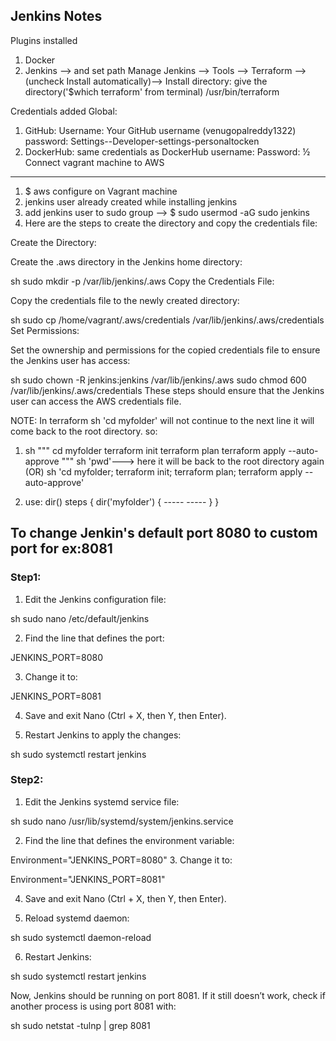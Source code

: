 Jenkins Notes
---------------------
Plugins installed
1. Docker
2. Jenkins --> and set path
    Manage Jenkins --> Tools --> Terraform --> (uncheck Install automatically)--> Install directory:  give the directory('$which terraform' from terminal) /usr/bin/terraform

Credentials added
Global:
1. GitHub:
    Username: Your GitHub username (venugopalreddy1322)
    password: Settings--Developer-settings-personaltocken
2. DockerHub: same credentials as DockerHub
    username:
    Password:
½
Connect vagrant machine to AWS
----------------------------------------------------
1. $ aws configure on Vagrant machine
2. jenkins user already created while installing jenkins
3. add jenkins user to sudo group --> $ sudo usermod -aG sudo jenkins
4.  Here are the steps to create the directory and copy the credentials file:

Create the Directory:

Create the .aws directory in the Jenkins home directory:

sh
sudo mkdir -p /var/lib/jenkins/.aws
Copy the Credentials File:

Copy the credentials file to the newly created directory:

sh
sudo cp /home/vagrant/.aws/credentials /var/lib/jenkins/.aws/credentials
Set Permissions:

Set the ownership and permissions for the copied credentials file to ensure the Jenkins user has access:

sh
sudo chown -R jenkins:jenkins /var/lib/jenkins/.aws
sudo chmod 600 /var/lib/jenkins/.aws/credentials
These steps should ensure that the Jenkins user can access the AWS credentials file.

NOTE:
In terraform sh 'cd myfolder' will not continue to the next line it will come back to the root directory. so:
1. sh """
        cd myfolder
        terraform init
        terraform plan
        terraform apply --auto-approve
    """
    sh 'pwd'---> here it will be back to the root directory again
    (OR)
    sh 'cd myfolder; terraform init; terraform plan; terraform apply --auto-approve'

2. use: dir()
    steps {
        dir('myfolder') {
            -----
            -----
        }
    }


## To change Jenkin's default port 8080 to custom port for ex:8081
### Step1:
1. Edit the Jenkins configuration file:

sh
sudo nano /etc/default/jenkins

2. Find the line that defines the port:

JENKINS_PORT=8080

3. Change it to:

JENKINS_PORT=8081

4. Save and exit Nano (Ctrl + X, then Y, then Enter).

5. Restart Jenkins to apply the changes:

sh
sudo systemctl restart jenkins

### Step2:
1. Edit the Jenkins systemd service file:

sh
sudo nano /usr/lib/systemd/system/jenkins.service

2. Find the line that defines the environment variable:

Environment="JENKINS_PORT=8080"
3. Change it to:

Environment="JENKINS_PORT=8081"

4. Save and exit Nano (Ctrl + X, then Y, then Enter).

5. Reload systemd daemon:

sh
sudo systemctl daemon-reload

6. Restart Jenkins:

sh
sudo systemctl restart jenkins

Now, Jenkins should be running on port 8081. If it still doesn’t work, check if another process is using port 8081 with:

sh
sudo netstat -tulnp | grep 8081